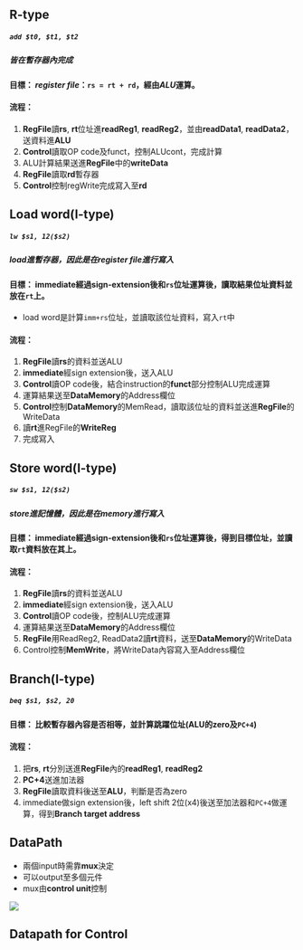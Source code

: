 
## R-type

##### ``add $t0, $t1, $t2``

##### 皆在暫存器內完成

#### 目標： *register file*：``rs = rt + rd``，經由*ALU*運算。


#### 流程：
1. **RegFile**讀**rs**, **rt**位址進**readReg1**, **readReg2**，並由**readData1**, **readData2**，送資料進**ALU**
2. **Control**讀取OP code及funct，控制ALUcont，完成計算
3. ALU計算結果送進**RegFile**中的**writeData**
4. **RegFile**讀取**rd**暫存器
5. **Control**控制regWrite完成寫入至**rd**

## Load word(I-type)

##### ``lw $s1, 12($s2)``
##### load進暫存器，因此是在register file進行寫入

#### 目標： immediate經過sign-extension後和``rs``位址運算後，讀取結果位址資料並放在``rt``上。

* load word是計算``imm+rs``位址，並讀取該位址資料，寫入``rt``中

#### 流程：
1. **RegFile**讀**rs**的資料並送ALU
2. **immediate**經sign extension後，送入ALU
3. **Control**讀OP code後，結合instruction的**funct**部分控制ALU完成運算
4. 運算結果送至**DataMemory**的Address欄位
5. **Control**控制**DataMemory**的MemRead，讀取該位址的資料並送進**RegFile**的WriteData
6. 讀**rt**進RegFile的**WriteReg**
7. 完成寫入 

## Store word(I-type)

##### ``sw $s1, 12($s2)``
##### store進記憶體，因此是在memory進行寫入

#### 目標： immediate經過sign-extension後和``rs``位址運算後，得到目標位址，並讀取``rt``資料放在其上。

#### 流程：

1. **RegFile**讀**rs**的資料並送ALU
2. **immediate**經sign extension後，送入ALU
3. **Control**讀OP code後，控制ALU完成運算
4. 運算結果送至**DataMemory**的Address欄位
5. **RegFile**用ReadReg2, ReadData2讀**rt**資料，送至**DataMemory**的WriteData
6. Control控制**MemWrite**，將WriteData內容寫入至Address欄位

## Branch(I-type)

##### ``beq $s1, $s2, 20``

#### 目標： 比較暫存器內容是否相等，並計算跳躍位址(ALU的zero及``PC+4``)

#### 流程： 
1. 把**rs**, **rt**分別送進**RegFile**內的**readReg1**, **readReg2**
2. **PC+4**送進加法器
3. **RegFile**讀取資料後送至**ALU**，判斷是否為zero
4. immediate做sign extension後，left shift 2位(x4)後送至加法器和``PC+4``做運算，得到**Branch target address**

## DataPath

* 兩個input時需靠**mux**決定
* 可以output至多個元件
* mux由**control unit**控制

![](https://hackmd.io/_uploads/SJS1uY9Fh.png)

## Datapath for Control

